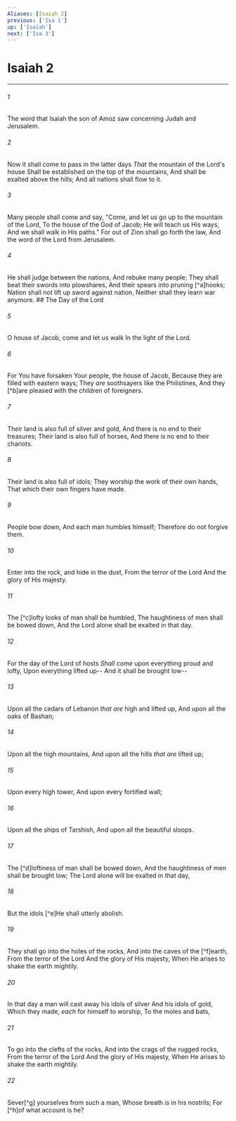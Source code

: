 ```yaml
---
Aliases: [Isaiah 2]
previous: ['Isa 1']
up: ['Isaiah']
next: ['Isa 3']
---
```

# Isaiah 2

***


###### 1 
The word that Isaiah the son of Amoz saw concerning Judah and Jerusalem. 

###### 2 
Now it shall come to pass in the latter days _That_ the mountain of the Lord's house Shall be established on the top of the mountains, And shall be exalted above the hills; And all nations shall flow to it. 

###### 3 
Many people shall come and say, "Come, and let us go up to the mountain of the Lord, To the house of the God of Jacob; He will teach us His ways, And we shall walk in His paths." For out of Zion shall go forth the law, And the word of the Lord from Jerusalem. 

###### 4 
He shall judge between the nations, And rebuke many people; They shall beat their swords into plowshares, And their spears into pruning [^a]hooks; Nation shall not lift up sword against nation, Neither shall they learn war anymore. ## The Day of the Lord 

###### 5 
O house of Jacob, come and let us walk In the light of the Lord. 

###### 6 
For You have forsaken Your people, the house of Jacob, Because they are filled with eastern ways; They _are_ soothsayers like the Philistines, And they [^b]are pleased with the children of foreigners. 

###### 7 
Their land is also full of silver and gold, And there is no end to their treasures; Their land is also full of horses, And there is no end to their chariots. 

###### 8 
Their land is also full of idols; They worship the work of their own hands, That which their own fingers have made. 

###### 9 
People bow down, And each man humbles himself; Therefore do not forgive them. 

###### 10 
Enter into the rock, and hide in the dust, From the terror of the Lord And the glory of His majesty. 

###### 11 
The [^c]lofty looks of man shall be humbled, The haughtiness of men shall be bowed down, And the Lord alone shall be exalted in that day. 

###### 12 
For the day of the Lord of hosts _Shall come_ upon everything proud and lofty, Upon everything lifted up-- And it shall be brought low-- 

###### 13 
Upon all the cedars of Lebanon _that are_ high and lifted up, And upon all the oaks of Bashan; 

###### 14 
Upon all the high mountains, And upon all the hills _that are_ lifted up; 

###### 15 
Upon every high tower, And upon every fortified wall; 

###### 16 
Upon all the ships of Tarshish, And upon all the beautiful sloops. 

###### 17 
The [^d]loftiness of man shall be bowed down, And the haughtiness of men shall be brought low; The Lord alone will be exalted in that day, 

###### 18 
But the idols [^e]He shall utterly abolish. 

###### 19 
They shall go into the holes of the rocks, And into the caves of the [^f]earth, From the terror of the Lord And the glory of His majesty, When He arises to shake the earth mightily. 

###### 20 
In that day a man will cast away his idols of silver And his idols of gold, Which they made, _each_ for himself to worship, To the moles and bats, 

###### 21 
To go into the clefts of the rocks, And into the crags of the rugged rocks, From the terror of the Lord And the glory of His majesty, When He arises to shake the earth mightily. 

###### 22 
Sever[^g] yourselves from such a man, Whose breath _is_ in his nostrils; For [^h]of what account is he?
